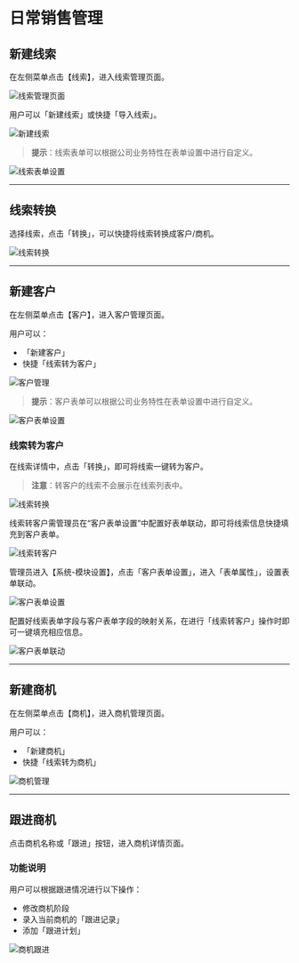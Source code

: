 # 日常销售管理

## 新建线索

在左侧菜单点击【线索】，进入线索管理页面。

![线索管理页面](../img/user_manual/leads-page.png)

用户可以「新建线索」或快捷「导入线索」。

![新建线索](../img/user_manual/create-lead.png)

> **提示**：线索表单可以根据公司业务特性在表单设置中进行自定义。

![线索表单设置](../img/user_manual/lead-form-settings.png)

---

## 线索转换

选择线索，点击「转换」，可以快捷将线索转换成客户/商机。

![线索转换](../img/user_manual/convert-lead.png)

---

## 新建客户

在左侧菜单点击【客户】，进入客户管理页面。

用户可以：
- 「新建客户」
- 快捷「线索转为客户」

![客户管理](../img/user_manual/customer-management.png)

> **提示**：客户表单可以根据公司业务特性在表单设置中进行自定义。

![客户表单设置](../img/user_manual/customer-form-settings.png)

### 线索转为客户

在线索详情中，点击「转换」，即可将线索一键转为客户。

> **注意**：转客户的线索不会展示在线索列表中。

![线索转换](../img/user_manual/image-20250918114641384.png)



线索转客户需管理员在“客户表单设置”中配置好表单联动，即可将线索信息快捷填充到客户表单。

![线索转客户](../img/user_manual/image-20250918113810902.png)

管理员进入【系统-模块设置】，点击「客户表单设置」，进入「表单属性」，设置表单联动。

![客户表单设置](../img/user_manual/image-20250918114122155.png)

配置好线索表单字段与客户表单字段的映射关系，在进行「线索转客户」操作时即可一键填充相应信息。

![客户表单联动](../img/user_manual/image-20250918114143362.png)

---

## 新建商机

在左侧菜单点击【商机】，进入商机管理页面。

用户可以：
- 「新建商机」
- 快捷「线索转为商机」

![商机管理](../img/user_manual/opportunity-management.png)

---

## 跟进商机

点击商机名称或「跟进」按钮，进入商机详情页面。

### 功能说明

用户可以根据跟进情况进行以下操作：
- 修改商机阶段
- 录入当前商机的「跟进记录」
- 添加「跟进计划」

![商机跟进](../img/user_manual/follow-opportunity.png)